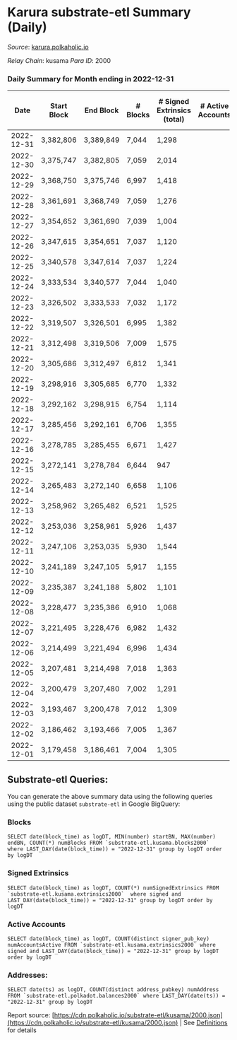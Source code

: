 # Karura substrate-etl Summary (Daily)

_Source_: [karura.polkaholic.io](https://karura.polkaholic.io)

*Relay Chain*: kusama
*Para ID*: 2000



### Daily Summary for Month ending in 2022-12-31


| Date | Start Block | End Block | # Blocks | # Signed Extrinsics (total) | # Active Accounts | # Passive | # New | # Addresses with Balances | # Events | # Transfers | # XCM Transfers In | # XCM Transfers Out |
| ---- | ----------- | --------- | -------- | --------------------------- | ----------------- | --------- | ----- | ------------------------- | -------- | ----------- | ------------------ | ------------------- |
| 2022-12-31 | 3,382,806 | 3,389,849 | 7,044  | 1,298 |  |  |  | 94,197 | 60,012 | 1,150 ($255,738.98) | 72 ($15,946.71) | 76 ($18,734.27) |
| 2022-12-30 | 3,375,747 | 3,382,805 | 7,059  | 2,014 |  |  |  | 94,181 | 68,767 | 2,568 ($520,609.12) | 146 ($25,614.60) | 184 ($58,103.78) |
| 2022-12-29 | 3,368,750 | 3,375,746 | 6,997  | 1,418 |  |  |  | 94,174 | 74,669 | 5,480 ($293,344.24) | 85 ($49,175.38) | 80 ($55,961.23) |
| 2022-12-28 | 3,361,691 | 3,368,749 | 7,059  | 1,276 |  |  |  | 94,164 | 74,282 | 5,436 ($192,181.93) | 95 ($22,165.27) | 109 ($24,223.62) |
| 2022-12-27 | 3,354,652 | 3,361,690 | 7,039  | 1,004 |  |  |  | 94,152 | 71,700 | 5,071 ($74,756.96) | 80 ($15,411.37) | 90 ($23,710.47) |
| 2022-12-26 | 3,347,615 | 3,354,651 | 7,037  | 1,120 |  |  |  | 94,139 | 72,682 | 5,205 ($108,723.03) | 105 ($25,345.06) | 98 ($25,259.89) |
| 2022-12-25 | 3,340,578 | 3,347,614 | 7,037  | 1,224 |  |  |  | 94,127 | 73,325 | 5,237 ($261,237.74) | 118 ($95,527.63) | 103 ($96,847.12) |
| 2022-12-24 | 3,333,534 | 3,340,577 | 7,044  | 1,040 |  |  |  | 94,111 | 71,285 | 4,957 ($126,415.90) | 65 ($8,011.29) | 54 ($19,125.06) |
| 2022-12-23 | 3,326,502 | 3,333,533 | 7,032  | 1,172 |  |  |  | 94,103 | 72,391 | 5,107 ($117,995.33) | 73 ($11,547.74) | 59 ($26,711.00) |
| 2022-12-22 | 3,319,507 | 3,326,501 | 6,995  | 1,382 |  |  |  | 94,090 | 74,807 | 5,515 ($272,771.89) | 91 ($26,953.04) | 115 ($46,216.69) |
| 2022-12-21 | 3,312,498 | 3,319,506 | 7,009  | 1,575 |  |  |  | 94,075 | 75,767 | 5,509 ($384,765.47) | 125 ($46,380.04) | 111 ($46,802.08) |
| 2022-12-20 | 3,305,686 | 3,312,497 | 6,812  | 1,341 |  |  |  | 94,061 | 72,412 | 5,242 ($229,532.49) | 100 ($44,519.62) | 102 ($52,104.22) |
| 2022-12-19 | 3,298,916 | 3,305,685 | 6,770  | 1,332 |  |  |  | 94,037 | 72,267 | 5,302 ($174,852.51) | 133 ($21,900.75) | 124 ($19,437.62) |
| 2022-12-18 | 3,292,162 | 3,298,915 | 6,754  | 1,114 |  |  |  | 93,989 | 69,526 | 4,912 ($139,589.43) | 61 ($10,605.57) | 62 ($27,929.93) |
| 2022-12-17 | 3,285,456 | 3,292,161 | 6,706  | 1,355 |  |  |  | 93,980 | 72,308 | 5,330 ($259,233.61) | 123 ($60,133.50) | 129 ($57,280.40) |
| 2022-12-16 | 3,278,785 | 3,285,455 | 6,671  | 1,427 |  |  |  | 93,966 | 72,737 | 5,467 ($260,220.16) | 117 ($27,659.77) | 100 ($16,965.00) |
| 2022-12-15 | 3,272,141 | 3,278,784 | 6,644  | 947 |  |  |  | 93,949 | 66,744 | 4,582 ($67,929.09) | 69 ($16,820.78) | 64 ($11,057.79) |
| 2022-12-14 | 3,265,483 | 3,272,140 | 6,658  | 1,106 |  |  |  | 93,936 | 69,095 | 4,966 ($116,737.26) | 80 ($21,467.68) | 75 ($13,173.62) |
| 2022-12-13 | 3,258,962 | 3,265,482 | 6,521  | 1,525 |  |  |  | 93,917 | 71,570 | 5,308 ($185,241.36) | 113 ($29,284.13) | 108 ($35,543.87) |
| 2022-12-12 | 3,253,036 | 3,258,961 | 5,926  | 1,437 |  |  |  | 93,896 | 65,697 | 5,177 ($155,618.09) | 73 ($14,062.04) | 60 ($6,271.94) |
| 2022-12-11 | 3,247,106 | 3,253,035 | 5,930  | 1,544 |  |  |  |  | 65,092 | 4,732 ($211,962.14) | 58 ($42,992.53) | 62 ($41,663.05) |
| 2022-12-10 | 3,241,189 | 3,247,105 | 5,917  | 1,155 |  |  |  | 93,861 | 62,591 | 4,483 ($163,563.05) | 83 ($33,958.87) | 117 ($49,941.84) |
| 2022-12-09 | 3,235,387 | 3,241,188 | 5,802  | 1,101 |  |  |  | 93,852 | 60,678 | 4,276 ($78,504.71) | 66 ($14,656.00) | 86 ($18,411.05) |
| 2022-12-08 | 3,228,477 | 3,235,386 | 6,910  | 1,068 |  |  |  | 93,835 | 71,264 | 5,111 ($156,410.67) | 64 ($7,826.06) | 62 ($9,077.58) |
| 2022-12-07 | 3,221,495 | 3,228,476 | 6,982  | 1,432 |  |  |  | 93,824 | 74,580 | 5,410 ($311,250.72) | 86 ($48,329.78) | 92 ($23,563.45) |
| 2022-12-06 | 3,214,499 | 3,221,494 | 6,996  | 1,434 |  |  |  |  | 74,636 | 5,432 ($433,885.59) | 90 ($17,409.02) | 92 ($57,906.56) |
| 2022-12-05 | 3,207,481 | 3,214,498 | 7,018  | 1,363 |  |  |  | 93,799 | 75,317 | 5,690 ($228,329.93) | 90 ($32,414.03) | 116 ($47,953.03) |
| 2022-12-04 | 3,200,479 | 3,207,480 | 7,002  | 1,291 |  |  |  | 93,787 | 73,713 | 5,431 ($115,365.85) | 61 ($23,377.62) | 71 ($22,723.00) |
| 2022-12-03 | 3,193,467 | 3,200,478 | 7,012  | 1,309 |  |  |  | 93,768 | 74,795 | 5,646 ($256,484.03) | 80 ($14,818.42) | 97 ($15,726.64) |
| 2022-12-02 | 3,186,462 | 3,193,466 | 7,005  | 1,367 |  |  |  | 93,754 | 74,915 | 5,577 ($205,956.49) | 81 ($37,687.25) | 89 ($30,707.23) |
| 2022-12-01 | 3,179,458 | 3,186,461 | 7,004  | 1,305 |  |  |  | 93,732 | 74,438 | 5,496 ($280,837.86) | 108 ($76,541.54) | 97 ($90,868.41) |

## Substrate-etl Queries:
You can generate the above summary data using the following queries using the public dataset `substrate-etl` in Google BigQuery:


### Blocks
```
SELECT date(block_time) as logDT, MIN(number) startBN, MAX(number) endBN, COUNT(*) numBlocks FROM `substrate-etl.kusama.blocks2000`  where LAST_DAY(date(block_time)) = "2022-12-31" group by logDT order by logDT
```


### Signed Extrinsics
```
SELECT date(block_time) as logDT, COUNT(*) numSignedExtrinsics FROM `substrate-etl.kusama.extrinsics2000`  where signed and LAST_DAY(date(block_time)) = "2022-12-31" group by logDT order by logDT
```


### Active Accounts
```
SELECT date(block_time) as logDT, COUNT(distinct signer_pub_key) numAccountsActive FROM `substrate-etl.kusama.extrinsics2000` where signed and LAST_DAY(date(block_time)) = "2022-12-31" group by logDT order by logDT
```


### Addresses:
```
SELECT date(ts) as logDT, COUNT(distinct address_pubkey) numAddress FROM `substrate-etl.polkadot.balances2000` where LAST_DAY(date(ts)) = "2022-12-31" group by logDT
```



Report source: [https://cdn.polkaholic.io/substrate-etl/kusama/2000.json](https://cdn.polkaholic.io/substrate-etl/kusama/2000.json) | See [Definitions](/DEFINITIONS.md) for details
